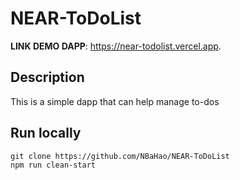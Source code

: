 # NEAR-ToDoList
**LINK DEMO DAPP**: https://near-todolist.vercel.app.
## Description
This is a simple dapp that can help manage to-dos
## Run locally
	git clone https://github.com/NBaHao/NEAR-ToDoList
	npm run clean-start
